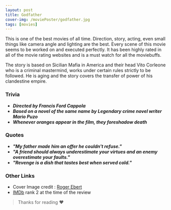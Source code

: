```yaml
---
layout: post
title: Godfather
cover-img: /moviePoster/godfather.jpg
tags: [movies]
---
```




This is one of the best movies of all time. Direction, story, acting, even small things like camera angle and lighting are the best. Every scene of this movie seems to be worked on and executed perfectly. It has been highly rated in all of the movie rating websites and is a must watch for all the moviebuffs.

The story is based on Sicilian Mafia in America and their head Vito Corleone who is a criminal mastermind, works under certain rules strictly to be followed. He is aging and the story covers the transfer of power of his clandestine empire. 



### Trivia
* ***Directed by Francis Ford Cappola***
* ***Based on a novel of the same name by Legendary crime novel writer Mario Puzo***
* ***Whenever oranges appear in the film, they foreshadow death***

### Quotes
* ***"My father made him an offer he couldn't refuse."***
* ***"A friend should always underestimate your virtues and an enemy overestimate your faults."***
* ***"Revenge is a dish that tastes best when served cold."***

### Other Links
* Cover Image credit : [Roger Ebert](https://static.rogerebert.com/uploads/review/primary_image/reviews/great-movie-the-godfather-1972/EB19970316REVIEWS08401010321AR.jpg)
* [IMDb](https://www.imdb.com/title/tt0068646/) rank 2 at the time of the review



> Thanks for reading ❤